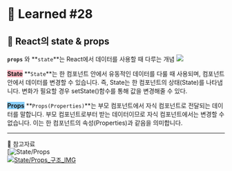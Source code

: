 # 🌟 Learned #28

## 🔹 React의 state & props

**`props`** 와 **`state`**는 React에서 데이터를 사용할 때 다루는 개념
![](https://velog.velcdn.com/images/wjddms0501/post/cf15a89d-5bee-4567-a821-edc3e69d7613/image.png)

<span style="background-color:lightpink">**State**</span>
**`State`**는 한 컴포넌트 안에서 유동적인 데이터를 다룰 때 사용되며, 컴포넌트 안에서 데이터를 변경할 수 있습니다. 즉, State는 한 컴포넌트의 상태(State)를 나타냅니다. 변화가 필요할 경우 setState()함수를 통해 값을 변경해줄 수 있다.

<span style="background-color:lightskyblue">**Props**</span>
**`Props(Properties)`**는 부모 컴포넌트에서 자식 컴포넌트로 전달되는 데이터를 말합니다. 부모 컴포넌트로부터 받는 데이터이므로 자식 컴포넌트에서는 변경할 수 없습니다. 이는 한 컴포넌트의 속성(Properties)과 같음을 의미합니다.

---

💟 참고자료
<br>
[![State/Props](https://dev-yakuza.posstree.com/ko/react/props-state/)
<br>
[![State/Props_구조_IMG](https://img.shields.io/badge/State/Props_구조_IMG-E8E8E8.svg?style=for-the-badge&logo=State/Props_구조_IMG&logoColor=white)](https://studyingych.tistory.com/52)
